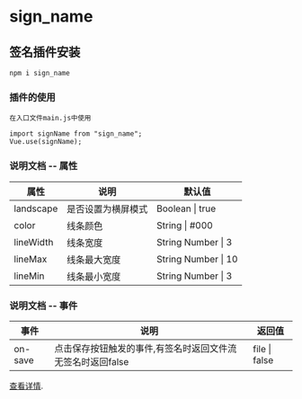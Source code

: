 # sign_name

## 签名插件安装
```
npm i sign_name
```

###  插件的使用

```
在入口文件main.js中使用

import signName from "sign_name";
Vue.use(signName);
```

### 说明文档 -- 属性

| 属性      | 说明               | 默认值              |
| --------- | ------------------ | ------------------- |
| landscape | 是否设置为横屏模式 | Boolean \| true     |
| color     | 线条颜色           | String \| #000      |
| lineWidth | 线条宽度           | String Number \| 3  |
| lineMax   | 线条最大宽度       | String Number \| 10 |
| lineMin   | 线条最小宽度       | String Number \| 3  |

### 说明文档 -- 事件

| 事件    | 说明                                                         | 返回值        |
| ------- | ------------------------------------------------------------ | ------------- |
| on-save | 点击保存按钮触发的事件,有签名时返回文件流  无签名时返回false | file \| false |

[查看详情](https://github.com/Zhoushunshun541/sign_name).